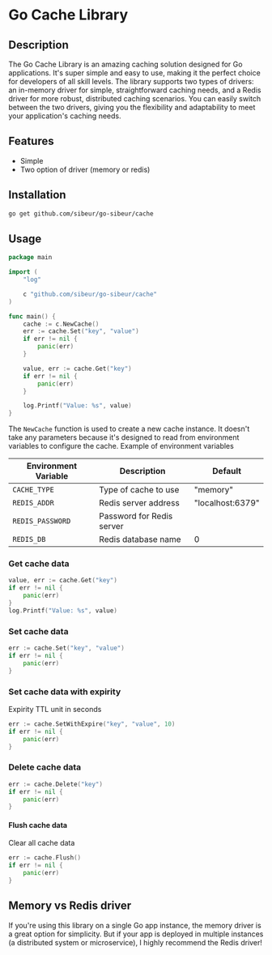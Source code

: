 # Go Cache Library

## Description
The Go Cache Library is an amazing caching solution designed for Go applications. It's super simple and easy to use, making it the perfect choice for developers of all skill levels. The library supports two types of drivers: an in-memory driver for simple, straightforward caching needs, and a Redis driver for more robust, distributed caching scenarios. You can easily switch between the two drivers, giving you the flexibility and adaptability to meet your application's caching needs.

## Features
* Simple
* Two option of driver (memory or redis)

## Installation
```bash
go get github.com/sibeur/go-sibeur/cache
```

## Usage

```go
package main

import (
	"log"

	c "github.com/sibeur/go-sibeur/cache"
)

func main() {
	cache := c.NewCache()
	err := cache.Set("key", "value")
	if err != nil {
		panic(err)
	}

	value, err := cache.Get("key")
	if err != nil {
		panic(err)
	}

	log.Printf("Value: %s", value)
}
```

The `NewCache` function is used to create a new cache instance. It doesn't take any parameters because it's designed to read from environment variables to configure the cache. Example of environment variables

| Environment Variable | Description               | Default |
|----------------------|---------------------------|---------|
| `CACHE_TYPE`         | Type of cache to use      | "memory"|
| `REDIS_ADDR`         | Redis server address      | "localhost:6379"      |
| `REDIS_PASSWORD`     | Password for Redis server |       |
| `REDIS_DB`           | Redis database name       | 0     |



### Get cache data

``` go
value, err := cache.Get("key")
if err != nil {
    panic(err)
}
log.Printf("Value: %s", value)
```

### Set cache data

``` go
err := cache.Set("key", "value")
if err != nil {
    panic(err)
}
```

### Set cache data with expirity

Expirity TTL unit in seconds
``` go
err := cache.SetWithExpire("key", "value", 10)
if err != nil {
    panic(err)
}
```

### Delete cache data
``` go	
err := cache.Delete("key")
if err != nil {
    panic(err)
}
```

#### Flush cache data
Clear all cache data
``` go	
err := cache.Flush()
if err != nil {
    panic(err)
}
```


## Memory vs Redis driver

If you're using this library on a single Go app instance, the memory driver is a great option for simplicity. But if your app is deployed in multiple instances (a distributed system or microservice), I highly recommend the Redis driver!